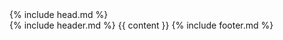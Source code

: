 <!DOCTYPE html>
<html lang="en">
  {% include head.md %}

  <script id="fxhash-snippet">
    //---- do not edit the following code
    let search = new URLSearchParams(window.location.search);
    let alphabet =
    "123456789abcdefghijkmnopqrstuvwxyzABCDEFGHJKLMNPQRSTUVWXYZ";
    var fxhash =
    search.get("fxhash") ||
    "oo" +
        Array(49)
        .fill(0)
        .map((_) => alphabet[(Math.random() * alphabet.length) | 0])
        .join("");
    let b58dec = (str) =>
    [...str].reduce(
        (p, c) => (p * alphabet.length + alphabet.indexOf(c)) | 0,
        0
    );
    let fxhashTrunc = fxhash.slice(2);
    let regex = new RegExp(".{" + ((fxhash.length / 4) | 0) + "}", "g");
    let hashes = fxhashTrunc.match(regex).map((h) => b58dec(h));
    let sfc32 = (a, b, c, d) => {
    return () => {
        a |= 0;
        b |= 0;
        c |= 0;
        d |= 0;
        var t = (((a + b) | 0) + d) | 0;
        d = (d + 1) | 0;
        a = b ^ (b >>> 9);
        b = (c + (c << 3)) | 0;
        c = (c << 21) | (c >>> 11);
        c = (c + t) | 0;
        return (t >>> 0) / 4294967296;
    };
    };
    var fxrand = sfc32(...hashes);
    // true if preview mode active, false otherwise
    // you can append preview=1 to the URL to simulate preview active
    var isFxpreview = search.get("preview") === "1";
    // call this method to trigger the preview
    function fxpreview() {
    window.dispatchEvent(new Event("fxhash-preview"));
    setTimeout(() => fxpreview(), 500);
    }
    //
    // NEW: v2 of the fxhash SDK lol
    //
    // get the byte params from the URL
    let fxparams = search.get("fxparams");
    fxparams = fxparams ? fxparams.replace("0x", "") : fxparams;

    // the parameter processor, used to parse fxparams
    const processors = {
    number: {
        deserialize: (input) => {
        const view = new DataView(new ArrayBuffer(8));
        for (let i = 0; i < 8; i++) {
            view.setUint8(i, parseInt(input.substring(i * 2, i * 2 + 2), 16));
        }
        return view.getFloat64(0);
        },
        bytesLength: () => 8,
        constrain: (value, definition) => {
        let min = Number.MIN_SAFE_INTEGER;
        if (typeof definition.options?.min !== "undefined")
            min = Number(definition.options.min);
        let max = Number.MAX_SAFE_INTEGER;
        if (typeof definition.options?.max !== "undefined")
            max = Number(definition.options.max);
        max = Math.min(max, Number.MAX_SAFE_INTEGER);
        min = Math.max(min, Number.MIN_SAFE_INTEGER);
        const v = Math.min(Math.max(value, min), max);
        return v;
        },
        random: (definition) => {
        let min = Number.MIN_SAFE_INTEGER;
        if (typeof definition.options?.min !== "undefined")
            min = Number(definition.options.min);
        let max = Number.MAX_SAFE_INTEGER;
        if (typeof definition.options?.max !== "undefined")
            max = Number(definition.options.max);
        max = Math.min(max, Number.MAX_SAFE_INTEGER);
        min = Math.max(min, Number.MIN_SAFE_INTEGER);
        const v = Math.random() * (max - min) + min;
        if (definition?.options?.step) {
            const t = 1.0 / definition?.options?.step;
            return Math.round(v * t) / t;
        }
        return v;
        },
    },
    bigint: {
        deserialize: (input) => {
        const view = new DataView(new ArrayBuffer(8));
        for (let i = 0; i < 8; i++) {
            view.setUint8(i, parseInt(input.substring(i * 2, i * 2 + 2), 16));
        }
        return view.getBigInt64(0);
        },
        bytesLength: () => 8,
        random: (definition) => {
        const MIN_SAFE_INT64 = -9223372036854775808n;
        const MAX_SAFE_INT64 = 9223372036854775807n;
        let min = MIN_SAFE_INT64;
        let max = MAX_SAFE_INT64;
        if (typeof definition.options?.min !== "undefined")
            min = BigInt(definition.options.min);
        if (typeof definition.options?.max !== "undefined")
            max = BigInt(definition.options.max);
        const range = max - min;
        const bits = range.toString(2).length;
        let random;
        do {
            random = BigInt(
            "0b" +
                Array.from(
                crypto.getRandomValues(new Uint8Array(Math.ceil(bits / 8)))
                )
                .map((b) => b.toString(2).padStart(8, "0"))
                .join("")
            );
        } while (random > range);
        return random + min;
        },
    },
    boolean: {
        // if value is "00" -> 0 -> false, otherwise we consider it's 1
        deserialize: (input) => {
        return input === "00" ? false : true;
        },
        bytesLength: () => 1,
        random: () => Math.random() < 0.5,
    },
    color: {
        deserialize: (input) => input,
        bytesLength: () => 4,
        transform: (input) => {
        const r = parseInt(input.slice(0, 2), 16);
        const g = parseInt(input.slice(2, 4), 16);
        const b = parseInt(input.slice(4, 6), 16);
        const a = parseInt(input.slice(6, 8), 16);
        return {
            hex: {
            rgb: "#" + input.slice(0, 6),
            rgba: "#" + input,
            },
            obj: {
            rgb: { r, g, b },
            rgba: { r, g, b, a },
            },
            arr: {
            rgb: [r, g, b],
            rgba: [r, g, b, a],
            },
        };
        },
        constrain: (value, definition) => {
        return value.slice(0, 8).padEnd(8, "f");
        },
        random: () =>
        `${[...Array(8)]
            .map(() => Math.floor(Math.random() * 16).toString(16))
            .join("")}`,
    },
    string: {
        deserialize: (input) => {
        const hx = input.match(/.{1,4}/g) || [];
        let rtn = "";
        for (let i = 0; i < hx.length; i++) {
            const int = parseInt(hx[i], 16);
            if (int === 0) break;
            rtn += String.fromCharCode(int);
        }
        return rtn;
        },
        bytesLength: () => 64 * 2,
        constrain: (value, definition) => {
        let min = 0;
        if (typeof definition.options?.minLength !== "undefined")
            min = definition.options.minLength;
        let max = 64;
        if (typeof definition.options?.maxLength !== "undefined")
            max = definition.options.maxLength;
        max = Math.min(max, 64);
        let v = value.slice(0, max);
        if (v.length < min) {
            return v.padEnd(min);
        }
        return v;
        },
        random: (definition) => {
        let min = 0;
        if (typeof definition.options?.minLength !== "undefined")
            min = definition.options.minLength;
        let max = 64;
        if (typeof definition.options?.maxLength !== "undefined")
            max = definition.options.maxLength;
        max = Math.min(max, 64);
        const length = Math.round(Math.random() * (max - min) + min);
        return [...Array(length)]
            .map((i) => (~~(Math.random() * 36)).toString(36))
            .join("");
        },
    },
    select: {
        deserialize: (input, definition) => {
        return (
            definition.options.options[parseInt(input, 16)] ||
            definition.default
        );
        },
        bytesLength: () => 1,
        constrain: (value, definition) => {
        if (definition.options.options.includes(value)) {
            return value;
        }
        return definition.options.options[0];
        },
        random: (definition) => {
        const index = Math.round(
            Math.random() * (definition?.options?.options?.length - 1) + 0
        );
        return definition?.options?.options[index];
        },
    },
    };

    // takes the parameters as bytes and outputs an object with the
    // deserialized parameters, identified by their id in an object
    const deserializeParams = (bytes, definition) => {
    const params = {};
    for (const def of definition) {
        const processor = processors[def.type];
        // if we don't have any parameters defined in the URL, set the
        // default value and move on
        if (!bytes) {
        let v;
        if (typeof def.default === "undefined") v = processor.random(def);
        else v = def.default;
        params[def.id] = processor.constrain?.(v, def) || v;
        continue;
        }
        // extract the length from the bytes & shift the initial bytes string
        const valueBytes = bytes.substring(0, processor.bytesLength() * 2);
        bytes = bytes.substring(processor.bytesLength() * 2);
        // deserialize the bytes into the params
        const value = processor.deserialize(valueBytes, def);
        params[def.id] = processor.constrain?.(value, def) || value;
    }
    return params;
    };

    const transformParamValues = (values, definitions) => {
    const paramValues = {};
    for (const def of definitions) {
        const processor = processors[def.type];
        const value = values[def.id];
        // deserialize the bytes into the params
        paramValues[def.id] = processor.transform
        ? processor.transform(value)
        : value;
    }
    return paramValues;
    };

    window.$fx = {
    _processors: processors,
    // where params def & features will be stored
    _params: undefined,
    _features: undefined,
    // where the parameter values are stored
    _paramValues: {},

    hash: fxhash,
    rand: fxrand,
    preview: fxpreview,
    isPreview: isFxpreview,
    params: function (definition) {
        // todo: maybe do some validation on the dev side ?
        // or maybe not ?
        this._params = definition;
        this._rawValues = deserializeParams(fxparams, definition);
        this._paramValues = transformParamValues(this._rawValues, definition);
    },
    features: function (features) {
        this._features = features;
    },
    getFeature: function (id) {
        return this._features[id];
    },
    getFeatures: function () {
        return this._features;
    },
    getParam: function (id) {
        return this._paramValues[id];
    },
    getParams: function () {
        return this._paramValues;
    },
    getRawParam: function (id) {
        return this._rawValues[id];
    },
    getRawParams: function () {
        return this._rawValues;
    },
    getDefinitions: function () {
        return this._params;
    },
    stringifyParams: function (params) {
        return JSON.stringify(
        params,
        (key, value) => {
            if (typeof value === "bigint") return value.toString();
            return value;
        },
        2
        );
    },
    };
    window.addEventListener("message", (event) => {
    if (event.data === "fxhash_getHash") {
        parent.postMessage(
        {
            id: "fxhash_getHash",
            data: window.$fx.hash,
        },
        "*"
        );
    }

    if (event.data === "fxhash_getFeatures") {
        parent.postMessage(
        {
            id: "fxhash_getFeatures",
            data: window.$fx.getFeatures(),
        },
        "*"
        );
    }

    if (event.data === "fxhash_getParams") {
        parent.postMessage(
        {
            id: "fxhash_getParams",
            data: {
            definitions: window.$fx.getDefinitions(),
            values: window.$fx.getRawParams(),
            },
        },
        "*"
        );
    }
    });
    // END NEW

    //---- /do not edit the following code
    </script>
  <body class="fade-in">
    <div class="container max-w-6xl mx-auto lg:px-0">
      {% include header.md %} {{ content }} {% include footer.md %}
    </div>
    <script defer src="/assets/js/bundle.js"></script>
  </body>
</html>
